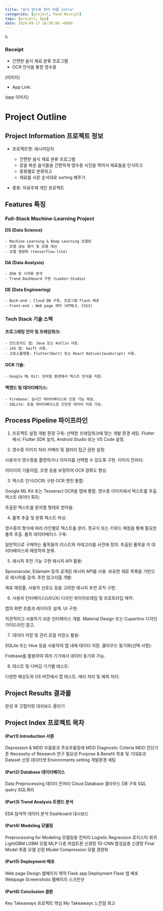 ```yaml
---
title: "음식 영수증 정리 어플 intro"
categories: [project, Food Receipt]
tags: [project, App]
date: 2024-09-27 16:50:00 +0900
---
```

h
### Receipt
- 간편한 음식 재료 분류 프로그램 
- OCR 인식을 통한 영수증 

(이미지) 

- App Link: 

(app 이미지)

# Project Outline
## Project Information 프로젝트 정보
- 프로젝트명: 레시피담자
  - 간편한 음식 재료 분류 프로그램
  - 장을 봐온 음식들을 간편하게 영수증 사진을 찍어서 재료들을 인식하고
  - 종류별로 분류하고
  - 재료를 사온 순서대로 sorting 해주기

- 종류: 자유주제 개인 프로젝트

## Features 특징
### Full-Stack Machine-Learning Project
  #### DS (Data Science)
    - Machine Learning & Deep Learning 모델링
    - 모델 성능 평가 및 모델 개선
    - 모델 경량화 (tensorflow-lite)
  #### DA (Data Analysis)
    - EDA 및 시각화 분석
    - Trend Dashboard 구현 (Looker-Studio)
  #### DE (Data Engineering)
    - Back-end : Cloud DB 구축, 프로그램 Flask 배포
    - Front-end : Web page 제작 (HTML5, CSS3)
### Tech Stack 기술 스택
  #### 프로그래밍 언어 및 프레임워크:
    - 안드로이드 앱: Java 또는 Kotlin 사용.
    - iOS 앱: Swift 사용.
    - 크로스플랫폼: Flutter(Dart) 또는 React Native(JavaScript) 사용.
    
  #### OCR 기술:
    - Google ML Kit: 모바일 환경에서 텍스트 인식을 지원.

  #### 백엔드 및 데이터베이스:
    - Firebase: 실시간 데이터베이스와 인증 기능 제공.
    - SQLite: 로컬 데이터베이스로 간단한 데이터 저장 가능.

## Process Pipeline 파이프라인

1) 프로젝트 설정
개발 환경 구축: 선택한 프레임워크에 맞는 개발 환경 세팅.
Flutter 예시: Flutter SDK 설치, Android Studio 또는 VS Code 설정.

2) 영수증 이미지 처리
카메라 및 갤러리 접근 권한 설정:

사용자가 영수증을 촬영하거나 이미지를 선택할 수 있도록 구현.
이미지 전처리:

이미지의 기울어짐, 조명 등을 보정하여 OCR 정확도 향상.

3) 텍스트 인식(OCR) 구현
OCR 엔진 통합:

Google ML Kit 또는 Tesseract OCR을 앱에 통합.
영수증 이미지에서 텍스트를 추출.
텍스트 데이터 획득:

추출된 텍스트를 문자열 형태로 받아옴.

4) 품목 추출 및 분류
텍스트 파싱:

영수증의 형식에 따라 라인별로 텍스트를 분리.
정규식 또는 키워드 매칭을 통해 필요한 품목 추출.
품목 데이터베이스 구축:

일반적으로 구매하는 품목들의 리스트와 카테고리를 사전에 정의.
추출된 품목을 이 데이터베이스와 매칭하여 분류.

5) 레시피 추천 기능 구현
레시피 API 활용:

Spoonacular, Edamam 등의 공개된 레시피 API를 사용.
보유한 재료 목록을 기반으로 레시피를 검색.
추천 알고리즘 개발:

재료 매칭률, 사용자 선호도 등을 고려한 레시피 추천 로직 구현.

6) 사용자 인터페이스(UI/UX) 디자인
와이어프레임 및 프로토타입 제작:

앱의 화면 흐름과 레이아웃 설계.
UI 구현:

직관적이고 사용하기 쉬운 인터페이스 개발.
Material Design 또는 Cupertino 디자인 가이드라인 참고.

7) 데이터 저장 및 관리
로컬 저장소 활용:

SQLite 또는 Hive 등을 사용하여 앱 내에 데이터 저장.
클라우드 동기화(선택 사항):

Firebase를 활용하여 여러 기기에서 데이터 동기화 가능.

8) 테스트 및 디버깅
기기별 테스트:

다양한 해상도와 OS 버전에서 앱 테스트.
에러 처리 및 예외 처리:



## Project Results 결과물
완성 후 깃헙이랑 대쉬보드 올리기

## Project Index 프로젝트 목차

#### (Part1) Introduction 서론

Depression & MDD 우울증과 주요우울장애
MDD Diagnostic Criteria MDD 진단기준
Necessity of Research 연구 필요성
Purpose & Benefit 목표 및 기대효과
Dataset 선정 데이터셋
Environments setting 개발환경 세팅


#### (Part2) Database 데이터베이스

Data Preprocessing 데이터 전처리
Cloud Database 클라우드 DB 구축
SQL query SQL쿼리


#### (Part3) Trend Analysis 트렌드 분석

EDA 탐색적 데이터 분석
Dashboard 대시보드


#### (Part4) Modeling 모델링

Preprocessing for Modeling 모델링용 전처리
Logistic Regression 로지스틱 회귀
LightGBM LGBM 모델
MLP 다층 퍼셉트론 신경망
1D-CNN 합성곱층 신경망
Final Model 최종 모델 선정
Model Compression 모델 경량화


#### (Part5) Deployment 배포

Web page Design 웹페이지 제작
Flask app Deployment Flask 앱 배포
Webpage Screenshots 웹페이지 스크린샷


#### (Part6) Conclusion 결론

Key Takeaways 프로젝트 핵심
My Takeaways 느낀점 회고